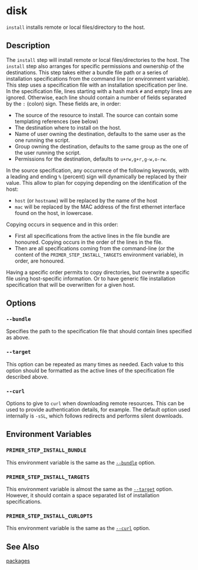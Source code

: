 # disk

`install` installs remote or local files/directory to the host.

## Description

The `install` step will install remote or local files/directories to the host.
The `install` step also arranges for specific permissions and ownership of the
destinations. This step takes either a bundle file path or a series of
installation specifications from the command line (or environment variable).
This step uses a specification file with an installation specification per line.
In the specification file, lines starting with a hash mark `#` and empty lines
are ignored. Otherwise, each line should contain a number of fields separated by
the `:` (colon) sign. These fields are, in order:

- The source of the resource to install. The source can contain some templating
  references (see below)
- The destination where to install on the host.
- Name of user owning the destination, defaults to the same user as the one
  running the script.
- Group owning the destination, defaults to the same group as the one of the
  user running the script.
- Permissions for the destination, defaults to `u+rw,g+r,g-w,o-rw`.

In the source specification, any occurrence of the following keywords, with a
leading and ending `%` (percent) sign will dynamically be replaced by their
value. This allow to plan for copying depending on the identification of the
host:

- `host` (or `hostname`) will be replaced by the name of the host
- `mac` will be replaced by the MAC address of the first ethernet interface
  found on the host, in lowercase.

Copying occurs in sequence and in this order:
- First all specifications from the active lines in the file bundle are
  honoured. Copying occurs in the order of the lines in the file.
- Then are all specifications coming from the command-line (or the content of
  the `PRIMER_STEP_INSTALL_TARGETS` environment variable), in order, are
  honoured.
  
Having a specific order permits to copy directories, but overwrite a specific
file using host-specific information. Or to have generic file installation
specification that will be overwritten for a given host.

## Options

### `--bundle`

Specifies the path to the specification file that should contain lines specified
as above.

### `--target`

This option can be repeated as many times as needed. Each value to this option
should be formatted as the active lines of the specification file described
above.

### `--curl`

Options to give to `curl` when downloading remote resources. This can be used to
provide authentication details, for example. The default option used internally
is `-sSL`, which follows redirects and performs silent downloads.

## Environment Variables

### `PRIMER_STEP_INSTALL_BUNDLE`

This environment variable is the same as the [`--bundle`](#--bundle) option.

### `PRIMER_STEP_INSTALL_TARGETS`

This environment variable is almost the same as the [`--target`](#--target)
option. However, it should contain a space separated list of installation
specifications.

### `PRIMER_STEP_INSTALL_CURLOPTS`

This environment variable is the same as the [`--curl`](#--curl) option.

## See Also

[packages]

  [packages]: ./packages.md
